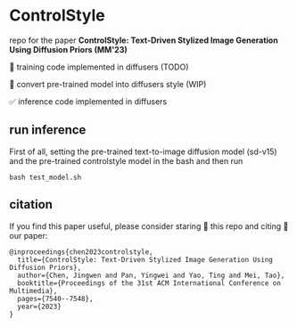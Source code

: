 # ControlStyle

repo for the paper **ControlStyle: Text-Driven Stylized Image Generation Using Diffusion Priors (MM'23)**

:black_square_button: training code implemented in diffusers (TODO)

:black_square_button: convert pre-trained model into diffusers style (WIP)

:white_check_mark: inference code implemented in diffusers

## run inference
First of all, setting the pre-trained text-to-image diffusion model (sd-v15) and the pre-trained controlstyle model in the bash and then run
```
bash test_model.sh
```

## citation
If you find this paper useful, please consider staring 🌟 this repo and citing 📑 our paper:
```
@inproceedings{chen2023controlstyle,
  title={ControlStyle: Text-Driven Stylized Image Generation Using Diffusion Priors},
  author={Chen, Jingwen and Pan, Yingwei and Yao, Ting and Mei, Tao},
  booktitle={Proceedings of the 31st ACM International Conference on Multimedia},
  pages={7540--7548},
  year={2023}
}
```
